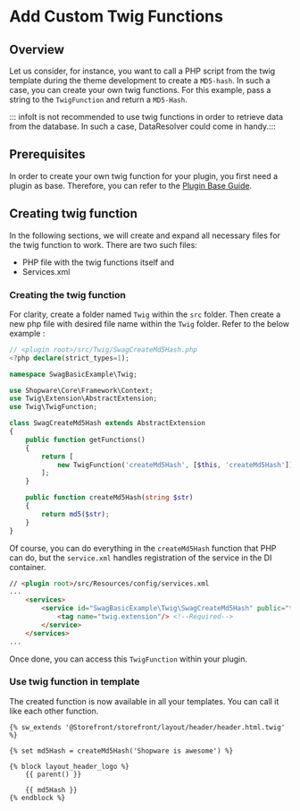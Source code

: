 # Add Custom Twig Functions

## Overview

Let us consider, for instance, you want to call a PHP script from the twig template during the theme development to create a `MD5-hash`. In such a case, you can create your own twig functions. For this example, pass a string to the `TwigFunction` and return a `MD5-Hash`.

::: infoIt is not recommended to use twig functions in order to retrieve data from the database. In such a case, DataResolver could come in handy.:::

## Prerequisites

In order to create your own twig function for your plugin, you first need a plugin as base. Therefore, you can refer to the [Plugin Base Guide](../plugin-base-guide.md).

## Creating twig function

In the following sections, we will create and expand all necessary files for the twig function to work. There are two such files:

* PHP file with the twig functions itself and
* Services.xml

### Creating the twig function

For clarity, create a folder named `Twig` within the `src` folder. Then create a new php file with desired file name within the `Twig` folder. Refer to the below example :

```php
// <plugin root>/src/Twig/SwagCreateMd5Hash.php
<?php declare(strict_types=1);

namespace SwagBasicExample\Twig;

use Shopware\Core\Framework\Context;
use Twig\Extension\AbstractExtension;
use Twig\TwigFunction;

class SwagCreateMd5Hash extends AbstractExtension
{
    public function getFunctions()
    {
        return [
            new TwigFunction('createMd5Hash', [$this, 'createMd5Hash']),
        ];
    }

    public function createMd5Hash(string $str)
    {
        return md5($str);
    }
}
```

Of course, you can do everything in the `createMd5Hash` function that PHP can do, but the `service.xml` handles registration of the service in the DI container.

```html
// <plugin root>/src/Resources/config/services.xml
...
    <services>
        <service id="SwagBasicExample\Twig\SwagCreateMd5Hash" public="true">
            <tag name="twig.extension"/> <!--Required-->
        </service>
    </services>
...
```

Once done, you can access this `TwigFunction` within your plugin.

### Use twig function in template

The created function is now available in all your templates. You can call it like each other function.

```twig
{% sw_extends '@Storefront/storefront/layout/header/header.html.twig' %}

{% set md5Hash = createMd5Hash('Shopware is awesome') %}

{% block layout_header_logo %}
    {{ parent() }}

    {{ md5Hash }}
{% endblock %}
```
